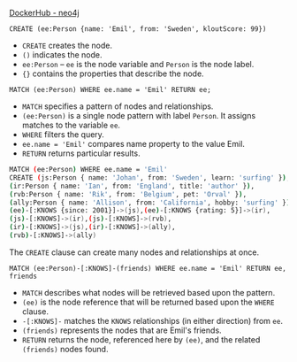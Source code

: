 [DockerHub - neo4j](https://hub.docker.com/_/neo4j/)


`CREATE (ee:Person {name: 'Emil', from: 'Sweden', kloutScore: 99})`

- `CREATE` creates the node.
- `()` indicates the node.
- `ee:Person` – `ee` is the node variable and `Person` is the node label.
- `{}` contains the properties that describe the node.

`MATCH (ee:Person) WHERE ee.name = 'Emil' RETURN ee;`

- `MATCH` specifies a pattern of nodes and relationships.
- `(ee:Person)` is a single node pattern with label `Person`. It assigns matches to the variable `ee`.
- `WHERE` filters the query.
- `ee.name = 'Emil'` compares name property to the value Emil.
- `RETURN` returns particular results.

```bash
MATCH (ee:Person) WHERE ee.name = 'Emil'
CREATE (js:Person { name: 'Johan', from: 'Sweden', learn: 'surfing' }),
(ir:Person { name: 'Ian', from: 'England', title: 'author' }),
(rvb:Person { name: 'Rik', from: 'Belgium', pet: 'Orval' }),
(ally:Person { name: 'Allison', from: 'California', hobby: 'surfing' }),
(ee)-[:KNOWS {since: 2001}]->(js),(ee)-[:KNOWS {rating: 5}]->(ir),
(js)-[:KNOWS]->(ir),(js)-[:KNOWS]->(rvb),
(ir)-[:KNOWS]->(js),(ir)-[:KNOWS]->(ally),
(rvb)-[:KNOWS]->(ally)
```

The `CREATE` clause can create many nodes and relationships at once.


`MATCH (ee:Person)-[:KNOWS]-(friends)
WHERE ee.name = 'Emil' RETURN ee, friends`

- `MATCH` describes what nodes will be retrieved based upon the pattern.
- `(ee)` is the node reference that will be returned based upon the `WHERE` clause.
- `-[:KNOWS]-` matches the `KNOWS` relationships (in either direction) from `ee`.
- `(friends)` represents the nodes that are Emil's friends.
- `RETURN` returns the node, referenced here by `(ee)`, and the related `(friends)` nodes found.
